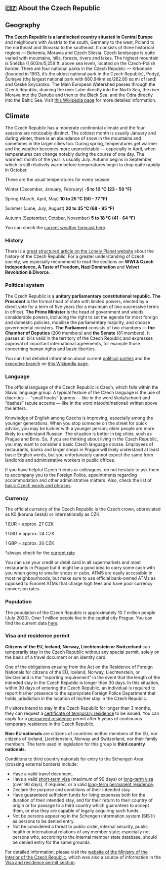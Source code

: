 ## 🇨🇿 About the Czech Republic 

## Geography

**The Czech Republic is a landlocked country situated in Central Europe** and neighbours with Austria to the south, Germany to the west, Poland to the northeast and Slovakia to the southeast. It consists of three historical regions — Bohemia, Moravia and Czech Silesia. Czech landscape is quite varied with mountains, hills, forests, rivers and lakes. The highest mountain is Sněžka (1,603m/5,259 ft. above sea level), located on the Czech-Polish border. There are four national parks in the Czech Republic — Krkonoše (founded in 1963, it’s the oldest national park in the Czech Republic), Podyjí, Šumava (the largest national park with 680.64km sq/262.80 sq mi of land) and České Švýcarsko. The Main European Watershed passes through the Czech Republic, draining the river Labe directly into the North Sea, the river Morava into the Danube and then to the Black Sea, and the Odra directly into the Baltic Sea. Visit [this Wikipedia page](https://en.wikipedia.org/wiki/Geography_of_the_Czech_Republic) for more detailed information.

## Climate

The Czech Republic has a moderate continental climate and the four seasons are noticeably distinct. The coldest month is usually January and during winter, there is an abundance of snow in the mountains and sometimes in the larger cities too. During spring, temperatures get warmer and the weather becomes more unpredictable — especially in April, when temperatures can change notably during the course of one day. The warmest month of the year is usually July. Autumn begins in September, which is still relatively warm before temperatures begin to drop quite rapidly in October.

These are the usual temperatures for every season: 

Winter (December, January, February) **-5 to 10 °C (23 - 50 °F)**

Spring (March, April, May) **10 to 25 °C (50 - 77 °F)**

Summer (June, July, August) **20 to 35 °C (68 - 95 °F)**

Autumn (September, October, November) **5 to 18 °C (41 - 64 °F)**

You can check the [current weather forecast here](http://portal.chmi.cz/aktualni-situace/aktualni-stav-pocasi/ceska-republika/souhrnny-prehled?l=en). 

### History

There is a [great structured article on the Lonely Planet website](https://www.lonelyplanet.com/czech-republic/a/nar/34b0fac8-8dad-4be7-89f1-ccb4923cf540/358820) about the history of the Czech Republic. For a greater understanding of Czech society, we especially recommend to read the sections on **WWI & Czech Independence, A Taste of Freedom, Nazi Domination** and **Velvet Revolution & Divorce**. 

### Political system

The Czech Republic is a **unitary parliamentary constitutional republic**. **The President** is the formal head of state with limited powers, elected by a direct vote for a term of five years (for a maximum of two successive terms in office). **The Prime Minister** is the head of government and wields considerable powers, including the right to set the agenda for most foreign and domestic policies, mobilise the parliamentary majority, and choose governmental ministers. **The Parliament** consists of two chambers — **the Chamber of Deputies** (200 members) and **the Senate** (81 members). It passes all bills valid in the territory of the Czech Republic and expresses approval of important international agreements, for example those concerning human rights and basic liberties. 

You can find detailed information about current [political parties](https://en.wikipedia.org/wiki/Politics_of_the_Czech_Republic#Political_parties_and_elections) and the [executive branch](https://en.wikipedia.org/wiki/Politics_of_the_Czech_Republic#Executive_branch) on [this Wikipedia page](https://en.wikipedia.org/wiki/Politics_of_the_Czech_Republic). 

### Language

The official language of the Czech Republic is Czech, which falls within the Slavic language group. A typical feature of the Czech language is the use of diacritics — “small hooks” (carons — like in the word škola/school) and “dashes” (acute accents — like in the word národní/national) written above the letters. 

Knowledge of English among Czechs is improving, especially among the younger generations. When you stop someone on the street for quick advice, you may be luckier with a younger person; older people are more likely to understand Russian. The situation is better in big cities, such as Prague and Brno. So, if you are thinking about living in the Czech Republic, you may want to consider a basic Czech language course. Employees of restaurants, banks and larger shops in Prague will likely understand at least basic English words, but you unfortunately cannot expect the same from landlords and administrative workers in public offices.

If you have helpful Czech friends or colleagues, do not hesitate to ask them to accompany you to the Foreign Police, appointments regarding accommodation and other administrative matters. Also, check the list of [basic Czech words and phrases](https://docs.google.com/document/d/1iPcpxQ0UPT92rINIKPU8-HMLCKl9xzAvxFvXTdWnFMU/edit#heading=h.ewhfn2azskvd).

### Currency

The official currency of the Czech Republic is the Czech crown, abbreviated as Kč (koruna česká) or internationally as CZK. 

1 EUR = approx. 27 CZK

1 USD = approx. 24 CZK

1 GBP = approx. 30 CZK

*always check for the [current rate](https://eng.kurzy.cz/english/czech-currency-rates/)

You can use your credit or debit card in all supermarkets and most restaurants in Prague but it might be a good idea to carry some cash with you when going to smaller shops or pubs. ATMS are easily accessible in most neighbourhoods, but make sure to use official bank-owned ATMs as opposed to Euronet ATMs that charge high fees and have poor currency conversion rates.

### Population 

The population of the Czech Republic is approximately 10.7 million people (July 2020). Over 1 million people live in the capital city Prague. You can find the current data [here](https://www.worldometers.info/world-population/czech-republic-population/). 

### Visa and residence permit

**Citizens of the EU, Iceland, Norway, Liechtenstein or Switzerland** can temporarily stay in the Czech Republic without any special permit, solely on the basis of a travel document or an identity card.

One of the obligations ensuing from the Act on the Residence of Foreign Nationals for citizens of the EU, Iceland, Norway, Liechtenstein, or Switzerland is the "reporting requirement" in the event that the length of the intended stay in the Czech Republic is longer than 30 days. In this situation, within 30 days of entering the Czech Republic, an individual is required to report his/her presence to the appropriate Foreign Police Department that holds jurisdiction in the location of his/her stay in the Czech Republic.

If visitors intend to stay in the Czech Republic for longer than 3 months, they can request a [certificate of temporary residence](https://www.mvcr.cz/docDetail.aspx?docid=21672749&doctype=ART) to be issued. You can apply for a [permanent residence](https://www.mvcr.cz/docDetail.aspx?docid=21672632&docType=ART&chnum=1) permit after 5 years of continuous temporary residence in the Czech Republic.

**Non-EU nationals** are citizens of countries neither members of the EU, nor citizens of Iceland, Liechtenstein, Norway and Switzerland, nor their family members. The term used in legislation for this group is **third country nationals**. 

Conditions to third country nationals for entry to the Schengen Area (crossing external borders) include:

- Have a valid travel document.
- Have a valid [short-term visa](https://www.mvcr.cz/docDetail.aspx?docid=21672767&doctype=ART) (maximum of 90 days) or [long-term visa](https://www.mvcr.cz/docDetail.aspx?docid=21673057&doctype=ART) (over 90 days), if required, or a valid [long-term permanent residence](https://www.mvcr.cz/docDetail.aspx?docid=21673122&doctype=ART).
- Declare the purpose and conditions of their intended stay.
- Have guaranteed sufficient funds for living expenses both for the duration of their intended stay, and for their return to their country of origin or for passage to a third country which guarantees to accept them, or else they are capable of legally acquiring such funds.
- Not be persons appearing in the Schengen information system (SIS II) as persons to be denied entry.
- Not be considered a threat to public order, internal security, public health or international relations of any member state; especially not persons who, according to the internal member state database, should be denied entry for the same grounds.

For detailed information, please visit the [website of the Ministry of the Interior of the Czech Republic](https://www.mvcr.cz/docDetail.aspx?docid=21667282&doctype=ART), which was also a source of information in the [Visa and residence permit section](https://docs.google.com/document/d/1iPcpxQ0UPT92rINIKPU8-HMLCKl9xzAvxFvXTdWnFMU/edit#heading=h.hsgq6278i930).
